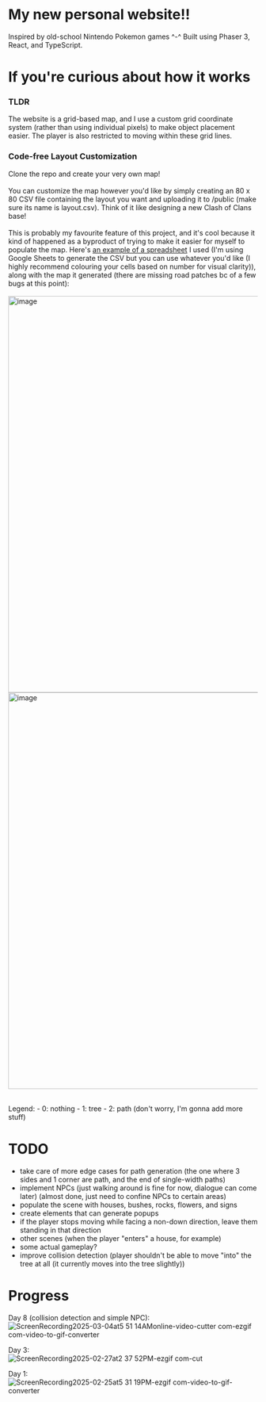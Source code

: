 # My new personal website!!

Inspired by old-school Nintendo Pokemon games ^-^ Built using Phaser 3, React, and TypeScript.

# If you're curious about how it works
### TLDR 
The website is a grid-based map, and I use a custom grid coordinate system (rather than using individual pixels) to make object placement easier. The player is also restricted to moving within these grid lines. 
### Code-free Layout Customization
Clone the repo and create your very own map!
<br> <br>
You can customize the map however you'd like by simply creating an 80 x 80 CSV file containing the layout you want and uploading it to /public (make sure its name is layout.csv). Think of it like designing a new Clash of Clans base! 
<br><br>
This is probably my favourite feature of this project, and it's cool because it kind of happened as a byproduct of trying to make it easier for myself to populate the map. Here's [an example of a spreadsheet](https://docs.google.com/spreadsheets/d/1CKZPGgkdf-Rzxx7nUUlGDda6GQvsGRF21Jx-axcMvm8/edit?usp=sharing) I used (I'm using Google Sheets to generate the CSV but you can use whatever you'd like (I highly recommend colouring your cells based on number for visual clarity)), along with the map it generated (there are missing road patches bc of a few bugs at this point):
<br> <br>
<img width="800" alt="image" src="https://github.com/user-attachments/assets/64bbd400-2786-47ca-b726-78281ca6ed66" />
<img width="800" alt="image" src="https://github.com/user-attachments/assets/8c88ab7f-94dc-4a2c-b64d-1329596811d4" />

<br>
Legend:
- 0: nothing
- 1: tree
- 2: path (don't worry, I'm gonna add more stuff)

<br>


# TODO
- take care of more edge cases for path generation (the one where 3 sides and 1 corner are path, and the end of single-width paths)
- implement NPCs (just walking around is fine for now, dialogue can come later) (almost done, just need to confine NPCs to certain areas)
- populate the scene with houses, bushes, rocks, flowers, and signs
- create elements that can generate popups
- if the player stops moving while facing a non-down direction, leave them standing in that direction
- other scenes (when the player "enters" a house, for example)
- some actual gameplay?
- improve collision detection (player shouldn't be able to move "into" the tree at all (it currently moves into the tree slightly))

# Progress
Day 8 (collision detection and simple NPC):
<br>
![ScreenRecording2025-03-04at5 51 14AMonline-video-cutter com-ezgif com-video-to-gif-converter](https://github.com/user-attachments/assets/e6ff77d3-fdb2-491b-940a-b97452f701d3)

Day 3:
<br>
![ScreenRecording2025-02-27at2 37 52PM-ezgif com-cut](https://github.com/user-attachments/assets/dec4d111-4e43-441e-b609-a9653a531585)

Day 1: 
<br>
![ScreenRecording2025-02-25at5 31 19PM-ezgif com-video-to-gif-converter](https://github.com/user-attachments/assets/79112ada-1f6d-4cc7-9291-074c71cdfc18)


